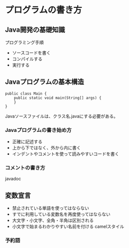 # プログラムの書き方
## Java開発の基礎知識
プログラミング手順
* ソースコードを書く
* コンパイルする
* 実行する

## Javaプログラムの基本構造
```javaa
public class Main {
    public static void main(String[] args) {
    }
}
```

Javaソースファイルは、クラス名.javaにする必要がある。
### Javaプログラムの書き始め方
* 正確に記述する
* 上から下ではなく、外から内に書く
* インデントやコメントを使って読みやすいコードを書く 

### コメントの書き方
javadoc

## 変数宣言

* 禁止されている単語を使ってはならない
* すでに利用している変数名を再度使ってはならない
* 大文字・小文字、全角・半角は区別される
* 小文字で始まるわかりやすい名前を付ける
camelスタイル
### 予約語
